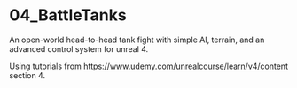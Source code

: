 # 04_BattleTanks
An open-world head-to-head tank fight with simple AI, terrain, and an advanced control system for unreal 4.

Using tutorials from https://www.udemy.com/unrealcourse/learn/v4/content section 4.
